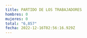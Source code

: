 ```yaml
---
title: PARTIDO DE LOS TRABAJADORES
hombres: 0
mujeres: 0
total: "6,857"
fecha: 2022-12-16T02:56:16.929Z
---
```

